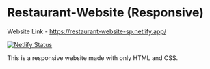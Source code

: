# Restaurant-Website (Responsive)
Website Link - https://restaurant-website-sp.netlify.app/

[![Netlify Status](https://api.netlify.com/api/v1/badges/7bb44abc-aa34-4d48-8b11-dd8598ed31f7/deploy-status)](https://app.netlify.com/sites/restaurant-website-sp/deploys)

This is a responsive website made with only HTML and CSS.
